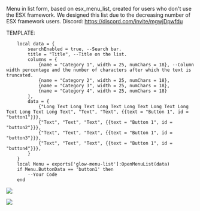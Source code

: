 Menu in list form, based on esx_menu_list, created for users who don't use the ESX framework. We designed this list due to the decreasing number of ESX framework users. Discord: https://discord.com/invite/mgwjDpwfdu

TEMPLATE: 
```
	local data = {
		searchEnabled = true, --Search bar.
		title = "Title", --Title on the list.
		columns = {
			{name = "Category 1", width = 25, numChars = 18}, --Column width percentage and the number of characters after which the text is truncated.
			{name = "Category 2", width = 25, numChars = 18},
			{name = "Category 3", width = 25, numChars = 18},
			{name = "Category 4", width = 25, numChars = 18}
		},
		data = {
			{"Long Text Long Text Long Text Long Text Long Text Long Text Long Text Long Text", "Text", "Text", {{text = "Button 1", id = "button1"}}},
			{"Text", "Text", "Text", {{text = "Button 1", id = "button2"}}},
			{"Text", "Text", "Text", {{text = "Button 1", id = "button3"}}},
			{"Text", "Text", "Text", {{text = "Button 1", id = "button4"}}},     
		}
	}
	local Menu = exports['glow-menu-list']:OpenMenuList(data)
	if Menu.ButtonData == 'button1' then
		--Your Code
	end
```
![](https://media.discordapp.net/attachments/1077621817512038463/1232395685740019712/image.png?ex=66294d6c&is=6627fbec&hm=75c9df07e5007aa115e88bdf456c9a420ba840d3e5fea3aa85865cc6e0b40279&=&format=webp&quality=lossless&width=1005&height=396)

![](https://media.discordapp.net/attachments/1077621817512038463/1232395686125764698/tak.png?ex=66294d6c&is=6627fbec&hm=da644144f89d3feaa9fcb8edbc4f0fe978afa6e551f6303f60969c743ff954f5&=&format=webp&quality=lossless&width=1045&height=550)
